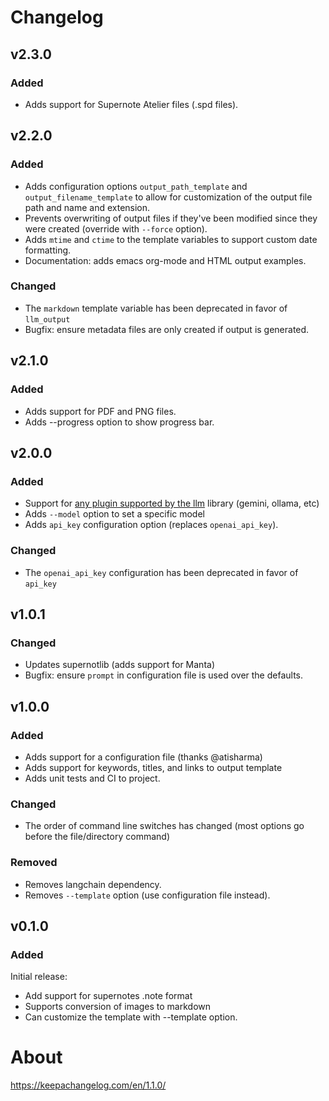 # Changelog

## v2.3.0

### Added

- Adds support for Supernote Atelier files (.spd files).

## v2.2.0

### Added

- Adds configuration options `output_path_template` and `output_filename_template`
  to allow for customization of the output file path and name and extension.
- Prevents overwriting of output files if they've been modified since they were
  created (override with `--force` option).
- Adds `mtime` and `ctime` to the template variables to support custom date formatting.
- Documentation: adds emacs org-mode and HTML output examples.

### Changed

- The `markdown` template variable has been deprecated in favor of `llm_output`
- Bugfix: ensure metadata files are only created if output is generated.

## v2.1.0

### Added

- Adds support for PDF and PNG files.
- Adds --progress option to show progress bar.

## v2.0.0

### Added

- Support for [any plugin supported by the llm](https://llm.datasette.io/en/stable/plugins/directory.html#remote-apis)  library (gemini, ollama, etc)
- Adds `--model` option to set a specific model
- Adds `api_key` configuration option (replaces `openai_api_key`).

### Changed

- The `openai_api_key` configuration has been deprecated in favor of `api_key`

## v1.0.1

### Changed

- Updates supernotlib (adds support for Manta)
- Bugfix: ensure `prompt` in configuration file is used over the defaults.

## v1.0.0

### Added

- Adds support for a configuration file (thanks @atisharma)
- Adds support for keywords, titles, and links to output template
- Adds unit tests and CI to project.

### Changed

- The order of command line switches has changed (most options go before the file/directory command)

### Removed

- Removes langchain dependency.
- Removes `--template` option (use configuration file instead).

## v0.1.0

### Added

Initial release:

- Add support for supernotes .note format
- Supports conversion of images to markdown
- Can customize the template with --template option.

# About

<https://keepachangelog.com/en/1.1.0/>
